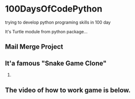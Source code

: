 # 100DaysOfCodePython
trying to develop python programing skills in 100 day

It's Turtle module from python package...

## Mail Merge Project

## It'a famous "Snake Game Clone"
1. 
## The video of how to work game is below.




